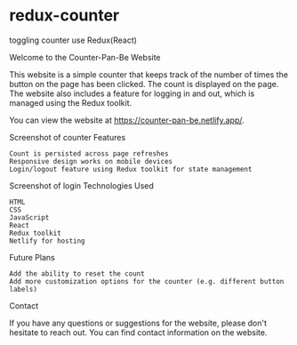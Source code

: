 # redux-counter

toggling counter use Redux(React)

Welcome to the Counter-Pan-Be Website

This website is a simple counter that keeps track of the number of times the button on the page has been clicked. The count is displayed on the page. The website also includes a feature for logging in and out, which is managed using the Redux toolkit.

You can view the website at https://counter-pan-be.netlify.app/.

Screenshot of counter
Features

    Count is persisted across page refreshes
    Responsive design works on mobile devices
    Login/logout feature using Redux toolkit for state management

Screenshot of login
Technologies Used

    HTML
    CSS
    JavaScript
    React
    Redux toolkit
    Netlify for hosting

Future Plans

    Add the ability to reset the count
    Add more customization options for the counter (e.g. different button labels)

Contact

If you have any questions or suggestions for the website, please don't hesitate to reach out. You can find contact information on the website.
